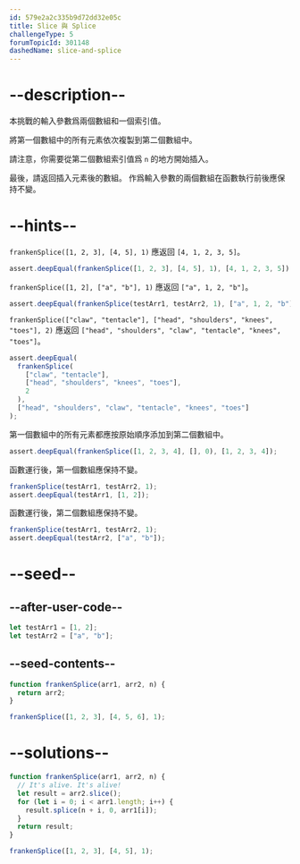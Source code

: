 ```yaml
---
id: 579e2a2c335b9d72dd32e05c
title: Slice 與 Splice
challengeType: 5
forumTopicId: 301148
dashedName: slice-and-splice
---
```


# --description--

本挑戰的輸入參數爲兩個數組和一個索引值。

將第一個數組中的所有元素依次複製到第二個數組中。

請注意，你需要從第二個數組索引值爲 `n` 的地方開始插入。

最後，請返回插入元素後的數組。 作爲輸入參數的兩個數組在函數執行前後應保持不變。

# --hints--

`frankenSplice([1, 2, 3], [4, 5], 1)` 應返回 `[4, 1, 2, 3, 5]`。

```js
assert.deepEqual(frankenSplice([1, 2, 3], [4, 5], 1), [4, 1, 2, 3, 5]);
```

`frankenSplice([1, 2], ["a", "b"], 1)` 應返回 `["a", 1, 2, "b"]`。

```js
assert.deepEqual(frankenSplice(testArr1, testArr2, 1), ["a", 1, 2, "b"]);
```

`frankenSplice(["claw", "tentacle"], ["head", "shoulders", "knees", "toes"], 2)` 應返回 `["head", "shoulders", "claw", "tentacle", "knees", "toes"]`。

```js
assert.deepEqual(
  frankenSplice(
    ["claw", "tentacle"],
    ["head", "shoulders", "knees", "toes"],
    2
  ),
  ["head", "shoulders", "claw", "tentacle", "knees", "toes"]
);
```

第一個數組中的所有元素都應按原始順序添加到第二個數組中。

```js
assert.deepEqual(frankenSplice([1, 2, 3, 4], [], 0), [1, 2, 3, 4]);
```

函數運行後，第一個數組應保持不變。

```js
frankenSplice(testArr1, testArr2, 1);
assert.deepEqual(testArr1, [1, 2]);
```

函數運行後，第二個數組應保持不變。

```js
frankenSplice(testArr1, testArr2, 1);
assert.deepEqual(testArr2, ["a", "b"]);
```

# --seed--

## --after-user-code--

```js
let testArr1 = [1, 2];
let testArr2 = ["a", "b"];
```

## --seed-contents--

```js
function frankenSplice(arr1, arr2, n) {
  return arr2;
}

frankenSplice([1, 2, 3], [4, 5, 6], 1);
```

# --solutions--

```js
function frankenSplice(arr1, arr2, n) {
  // It's alive. It's alive!
  let result = arr2.slice();
  for (let i = 0; i < arr1.length; i++) {
    result.splice(n + i, 0, arr1[i]);
  }
  return result;
}

frankenSplice([1, 2, 3], [4, 5], 1);
```
